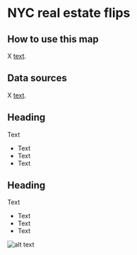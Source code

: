 # NYC real estate flips

## How to use this map
X [text](link).

## Data sources
X [text](link).

## Heading
Text
- Text
- Text
- Text

## Heading
Text
- Text
- Text
- Text

![alt text](https://github.com/khy236/webmapping_final/main/images/home.png?raw=true)